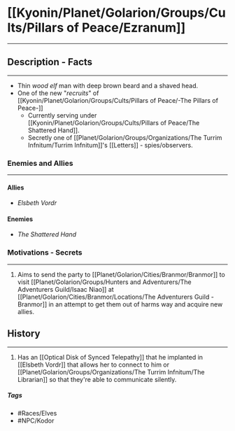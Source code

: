 # [[Kyonin/Planet/Golarion/Groups/Cults/Pillars of Peace/Ezranum]] 
---
## Description - Facts
---
- Thin *wood elf* man with deep brown beard and a shaved head. 
- One of the new "*recruits*" of [[Kyonin/Planet/Golarion/Groups/Cults/Pillars of Peace/-The Pillars of Peace-]]
	- Currently serving under [[Kyonin/Planet/Golarion/Groups/Cults/Pillars of Peace/The Shattered Hand]].
	- Secretly one of [[Planet/Golarion/Groups/Organizations/The Turrim Infnitum/Turrim Infnitum]]'s [[Letters]]  - spies/observers.

### Enemies and Allies
---
#### Allies
- *Elsbeth Vordr*
#### Enemies
- *The Shattered Hand*

### Motivations - Secrets
---
1. Aims to send the party to [[Planet/Golarion/Cities/Branmor/Branmor]] to visit [[Planet/Golarion/Groups/Hunters and Adventurers/The Adventurers Guild/Isaac Niao]] at [[Planet/Golarion/Cities/Branmor/Locations/The Adventurers Guild - Branmor]] in an attempt to get them out of harms way and acquire new allies.

## History
---
1. Has an [[Optical Disk of Synced Telepathy]] that he implanted in [[Elsbeth Vordr]] that allows her to connect to him or [[Planet/Golarion/Groups/Organizations/The Turrim Infnitum/The Librarian]] so that they're able to communicate silently.

##### Tags
- #Races/Elves 
- #NPC/Kodor